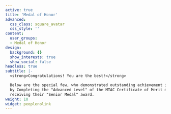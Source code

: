 ```yaml
---
active: true
title: 'Medal of Honor'
advanced:
  css_class: square_avatar
  css_style: ''
content:
  user_groups:
  - Medal of Honor
design:
  background: {}
  show_interests: true
  show_social: false
headless: true
subtitle: |-
  <strong>Congratulations! You are the best!</strong>

  Below are the special few, who demonstrated outstanding achievement in piano,
  by Completing the "Advanced Level" of the MTAC Certificate of Merit music exam and
  receiving their "Senior Medal" award.
weight: 10
widget: peoplenolink
---
```


